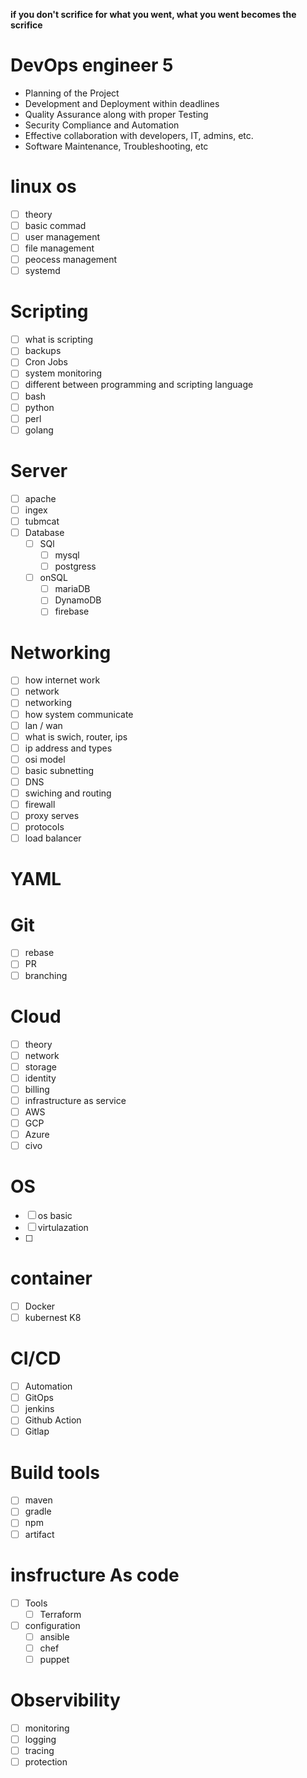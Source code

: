 **if you don't scrifice for what you went, what you went becomes the scrifice** 
# DevOps engineer 5

- Planning of the Project
- Development and Deployment within deadlines
- Quality Assurance along with proper Testing
- Security Compliance and Automation
- Effective collaboration with developers, IT, admins, etc.
- Software Maintenance, Troubleshooting, etc


# linux os
- [ ] theory
- [ ] basic commad
- [ ] user management
- [ ] file management
- [ ] peocess management
- [ ] systemd

# Scripting 
- [ ] what is scripting
- [ ] backups
- [ ] Cron Jobs
- [ ] system monitoring
- [ ] different between programming and scripting language
- [ ] bash
- [ ] python
- [ ] perl
- [ ] golang

# Server
- [ ] apache
- [ ] ingex
- [ ] tubmcat
- [ ] Database
  - [ ] SQl
    - [ ] mysql
    - [ ] postgress 
  - [ ] onSQL
    - [ ] mariaDB
    - [ ] DynamoDB
    - [ ] firebase 

# Networking
- [ ] how internet work
- [ ] network
- [ ] networking
- [ ] how system communicate
- [ ] lan / wan
- [ ] what is swich, router, ips
- [ ] ip address and types
- [ ] osi model
- [ ] basic subnetting
- [ ] DNS
- [ ] swiching and routing
- [ ] firewall
- [ ] proxy serves
- [ ] protocols
- [ ] load balancer

#  YAML

# Git
- [ ] rebase
- [ ] PR
- [ ] branching

# Cloud 
- [ ] theory
- [ ] network
- [ ] storage
- [ ] identity
- [ ] billing
- [ ]  infrastructure  as service
  - [ ] AWS
  - [ ] GCP
  - [ ] Azure
  - [ ] civo  

# OS 
- [ ] os basic
- [ ] virtulazation
- [ ] 

# container 
- [ ] Docker
- [ ] kubernest K8

# CI/CD

- [ ] Automation
- [ ] GitOps
- [ ] jenkins
- [ ] Github Action
- [ ] Gitlap

# Build tools
- [ ] maven 
- [ ] gradle
- [ ] npm
- [ ] artifact

# insfructure As code
- [ ] Tools
  - [ ] Terraform
- [ ] configuration
  - [ ] ansible
  - [ ] chef
  - [ ] puppet

# Observibility
- [ ] monitoring
- [ ] logging
- [ ] tracing
- [ ] protection